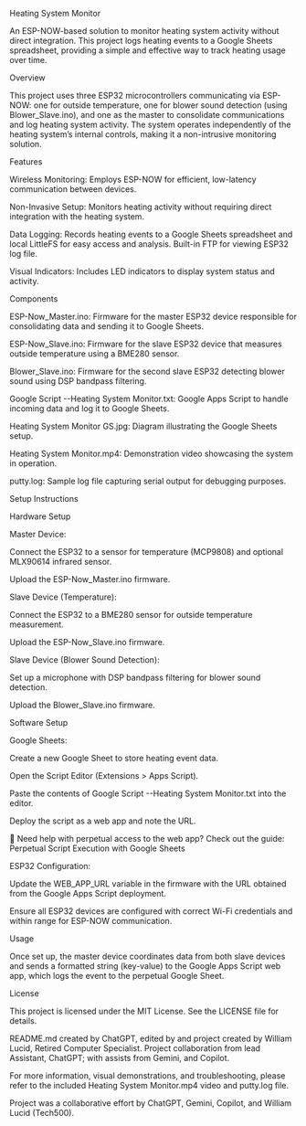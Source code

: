 Heating System Monitor

An ESP-NOW-based solution to monitor heating system activity without direct integration. This project logs heating events to a Google Sheets spreadsheet, providing a simple and effective way to track heating usage over time.

Overview

This project uses three ESP32 microcontrollers communicating via ESP-NOW: one for outside temperature, one for blower sound detection (using Blower_Slave.ino), and one as the master to consolidate communications and log heating system activity. The system operates independently of the heating system’s internal controls, making it a non-intrusive monitoring solution.

Features

Wireless Monitoring: Employs ESP-NOW for efficient, low-latency communication between devices.

Non-Invasive Setup: Monitors heating activity without requiring direct integration with the heating system.

Data Logging: Records heating events to a Google Sheets spreadsheet and local LittleFS for easy access and analysis. Built-in FTP for viewing ESP32 log file.

Visual Indicators: Includes LED indicators to display system status and activity.

Components

ESP-Now_Master.ino: Firmware for the master ESP32 device responsible for consolidating data and sending it to Google Sheets.

ESP-Now_Slave.ino: Firmware for the slave ESP32 device that measures outside temperature using a BME280 sensor.

Blower_Slave.ino: Firmware for the second slave ESP32 detecting blower sound using DSP bandpass filtering.

Google Script --Heating System Monitor.txt: Google Apps Script to handle incoming data and log it to Google Sheets.

Heating System Monitor GS.jpg: Diagram illustrating the Google Sheets setup.

Heating System Monitor.mp4: Demonstration video showcasing the system in operation.

putty.log: Sample log file capturing serial output for debugging purposes.

Setup Instructions

Hardware Setup

Master Device:

Connect the ESP32 to a sensor for temperature (MCP9808) and optional MLX90614 infrared sensor.

Upload the ESP-Now_Master.ino firmware.

Slave Device (Temperature):

Connect the ESP32 to a BME280 sensor for outside temperature measurement.

Upload the ESP-Now_Slave.ino firmware.

Slave Device (Blower Sound Detection):

Set up a microphone with DSP bandpass filtering for blower sound detection.

Upload the Blower_Slave.ino firmware.

Software Setup

Google Sheets:

Create a new Google Sheet to store heating event data.

Open the Script Editor (Extensions > Apps Script).

Paste the contents of Google Script --Heating System Monitor.txt into the editor.

Deploy the script as a web app and note the URL.

📘 Need help with perpetual access to the web app? Check out the guide: Perpetual Script Execution with Google Sheets

ESP32 Configuration:

Update the WEB_APP_URL variable in the firmware with the URL obtained from the Google Apps Script deployment.

Ensure all ESP32 devices are configured with correct Wi-Fi credentials and within range for ESP-NOW communication.

Usage

Once set up, the master device coordinates data from both slave devices and sends a formatted string (key-value) to the Google Apps Script web app, which logs the event to the perpetual Google Sheet.

License

This project is licensed under the MIT License. See the LICENSE file for details.

README.md created by ChatGPT, edited by and project created by William Lucid, Retired Computer Specialist. Project collaboration from lead Assistant, ChatGPT; with assists from Gemini, and Copilot.

For more information, visual demonstrations, and troubleshooting, please refer to the included Heating System Monitor.mp4 video and putty.log file.

Project was a collaborative effort by ChatGPT, Gemini, Copilot, and William Lucid (Tech500).

